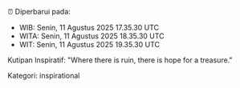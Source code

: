 ⏰ Diperbarui pada:
- WIB: Senin, 11 Agustus 2025 17.35.30 UTC
- WITA: Senin, 11 Agustus 2025 18.35.30 UTC
- WIT: Senin, 11 Agustus 2025 19.35.30 UTC

Kutipan Inspiratif:
"Where there is ruin, there is hope for a treasure."


Kategori: inspirational

